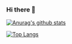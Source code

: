 ### Hi there 👋

<!--
**rmakiyama/rmakiyama** is a ✨ _special_ ✨ repository because its `README.md` (this file) appears on your GitHub profile.

Here are some ideas to get you started:

- 🔭 I’m currently working on ...
- 🌱 I’m currently learning ...
- 👯 I’m looking to collaborate on ...
- 🤔 I’m looking for help with ...
- 💬 Ask me about ...
- 📫 How to reach me: ...
- 😄 Pronouns: ...
- ⚡ Fun fact: ...
-->

[![Anurag's github stats](https://github-readme-stats.vercel.app/api?username=rmakiyama)](https://github.com/anuraghazra/github-readme-stats)

[![Top Langs](https://github-readme-stats.vercel.app/api/top-langs/?username=rmakiyama&layout=compact)](https://github.com/anuraghazra/github-readme-stats)
